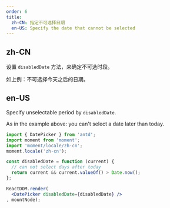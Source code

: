 ```yaml
---
order: 6
title:
  zh-CN: 指定不可选择日期
  en-US: Specify the date that cannot be selected
---
```


## zh-CN

设置 `disabledDate` 方法，来确定不可选时段。

如上例：不可选择今天之后的日期。

## en-US

Specify unselectable period by `disabledDate`.

As in the example above: you can't select a date later than today.

````jsx
import { DatePicker } from 'antd';
import moment from 'moment';
import 'moment/locale/zh-cn';
moment.locale('zh-cn');

const disabledDate = function (current) {
  // can not select days after today
  return current && current.valueOf() > Date.now();
};

ReactDOM.render(
  <DatePicker disabledDate={disabledDate} />
, mountNode);
````
